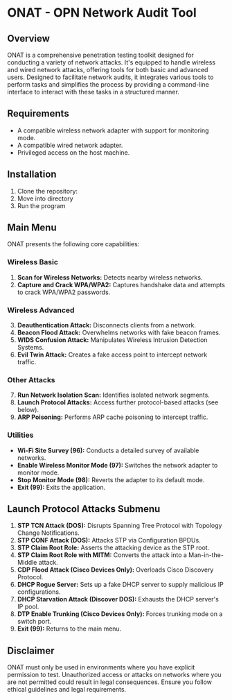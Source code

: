 # ONAT - OPN Network Audit Tool

## Overview
ONAT is a comprehensive penetration testing toolkit designed for conducting a variety of network attacks. It's equipped to handle wireless and wired network attacks, offering tools for both basic and advanced users. Designed to facilitate network audits, it integrates various tools to perform tasks and simplifies the process by providing a command-line interface to interact with these tasks in a structured manner. 

## Requirements
- A compatible wireless network adapter with support for monitoring mode.
- A compatible wired network adapter.
- Privileged access on the host machine.

## Installation
1. Clone the repository:
2. Move into directory
3. Run the program

## Main Menu
ONAT presents the following core capabilities:

### Wireless Basic
1. **Scan for Wireless Networks:** Detects nearby wireless networks.
2. **Capture and Crack WPA/WPA2:** Captures handshake data and attempts to crack WPA/WPA2 passwords.

### Wireless Advanced
3. **Deauthentication Attack:** Disconnects clients from a network.
4. **Beacon Flood Attack:** Overwhelms networks with fake beacon frames.
5. **WIDS Confusion Attack:** Manipulates Wireless Intrusion Detection Systems.
6. **Evil Twin Attack:** Creates a fake access point to intercept network traffic.

### Other Attacks
7. **Run Network Isolation Scan:** Identifies isolated network segments.
8. **Launch Protocol Attacks:** Access further protocol-based attacks (see below).
9. **ARP Poisoning:** Performs ARP cache poisoning to intercept traffic.

### Utilities
- **Wi-Fi Site Survey (96):** Conducts a detailed survey of available networks.
- **Enable Wireless Monitor Mode (97):** Switches the network adapter to monitor mode.
- **Stop Monitor Mode (98):** Reverts the adapter to its default mode.
- **Exit (99):** Exits the application.

## Launch Protocol Attacks Submenu
1. **STP TCN Attack (DOS):** Disrupts Spanning Tree Protocol with Topology Change Notifications.
2. **STP CONF Attack (DOS):** Attacks STP via Configuration BPDUs.
3. **STP Claim Root Role:** Asserts the attacking device as the STP root.
4. **STP Claim Root Role with MITM:** Converts the attack into a Man-in-the-Middle attack.
5. **CDP Flood Attack (Cisco Devices Only):** Overloads Cisco Discovery Protocol.
6. **DHCP Rogue Server:** Sets up a fake DHCP server to supply malicious IP configurations.
7. **DHCP Starvation Attack (Discover DOS):** Exhausts the DHCP server's IP pool.
8. **DTP Enable Trunking (Cisco Devices Only):** Forces trunking mode on a switch port.
9. **Exit (99):** Returns to the main menu.

## Disclaimer
ONAT must only be used in environments where you have explicit permission to test. Unauthorized access or attacks on networks where you are not permitted could result in legal consequences. Ensure you follow ethical guidelines and legal requirements.

